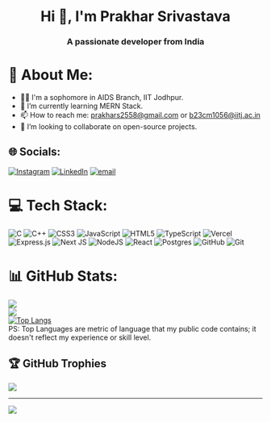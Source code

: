 <h1 align="center">Hi 👋, I'm Prakhar Srivastava</h1>
<h3 align="center">A passionate  developer from India</h3>



# 💫 About Me:
- 👨‍🎓 I'm a sophomore in AIDS Branch, IIT Jodhpur.
- 🌱 I’m currently learning MERN Stack.
- 📫 How to reach me: prakhars2558@gmail.com or b23cm1056@iitj.ac.in
- 👯 I’m looking to collaborate on open-source projects.


## 🌐 Socials:
[![Instagram](https://img.shields.io/badge/Instagram-%23E4405F.svg?logo=Instagram&logoColor=white)](https://instagram.com/prakhar.sri696) [![LinkedIn](https://img.shields.io/badge/LinkedIn-%230077B5.svg?logo=linkedin&logoColor=white)](https://linkedin.com/in/prakhar-srivastava-b539172ab) [![email](https://img.shields.io/badge/Email-D14836?logo=gmail&logoColor=white)](mailto:prakhars2558@gmail.com) 

# 💻 Tech Stack:
![C](https://img.shields.io/badge/c-%2300599C.svg?style=for-the-badge&logo=c&logoColor=white) ![C++](https://img.shields.io/badge/c++-%2300599C.svg?style=for-the-badge&logo=c%2B%2B&logoColor=white) ![CSS3](https://img.shields.io/badge/css3-%231572B6.svg?style=for-the-badge&logo=css3&logoColor=white) ![JavaScript](https://img.shields.io/badge/javascript-%23323330.svg?style=for-the-badge&logo=javascript&logoColor=%23F7DF1E) ![HTML5](https://img.shields.io/badge/html5-%23E34F26.svg?style=for-the-badge&logo=html5&logoColor=white) ![TypeScript](https://img.shields.io/badge/typescript-%23007ACC.svg?style=for-the-badge&logo=typescript&logoColor=white) ![Vercel](https://img.shields.io/badge/vercel-%23000000.svg?style=for-the-badge&logo=vercel&logoColor=white)![Express.js](https://img.shields.io/badge/express.js-%23404d59.svg?style=for-the-badge&logo=express&logoColor=%2361DAFB) ![Next JS](https://img.shields.io/badge/Next-black?style=for-the-badge&logo=next.js&logoColor=white) ![NodeJS](https://img.shields.io/badge/node.js-6DA55F?style=for-the-badge&logo=node.js&logoColor=white) ![React](https://img.shields.io/badge/react-%2320232a.svg?style=for-the-badge&logo=react&logoColor=%2361DAFB) ![Postgres](https://img.shields.io/badge/postgres-%23316192.svg?style=for-the-badge&logo=postgresql&logoColor=white) ![GitHub](https://img.shields.io/badge/github-%23121011.svg?style=for-the-badge&logo=github&logoColor=white) ![Git](https://img.shields.io/badge/git-%23F05033.svg?style=for-the-badge&logo=git&logoColor=white)
# 📊 GitHub Stats:
![](https://github-readme-stats.vercel.app/api?username=CoPrime69&theme=dark&hide_border=false&include_all_commits=true&count_private=true)<br/>
![](https://github-readme-streak-stats.herokuapp.com/?user=CoPrime69&theme=dark&hide_border=false)<br/>
[![Top Langs](https://github-readme-stats.vercel.app/api/top-langs/?username=CoPrime69&layout=compact&theme=dark&hide_border=false&include_all_commits=true&count_private=true&langs_count=100)]()\
PS: Top Languages are metric of language that my public code contains; it doesn't reflect my experience or skill level.
## 🏆 GitHub Trophies
![](https://github-profile-trophy.vercel.app/?username=CoPrime69&theme=algolia&no-frame=false&no-bg=false&margin-w=4)

---
[![](https://visitcount.itsvg.in/api?id=CoPrime69&icon=0&color=0)](https://visitcount.itsvg.in)

<!-- Proudly created with GPRM ( https://gprm.itsvg.in ) -->
